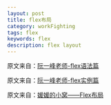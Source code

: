 ```yaml
---
layout: post
title: flex布局
category: workFighting
tags: flex
keywords: flex
description: flex layout
---
```


原文来自：[阮一峰老师-flex语法篇](http://www.ruanyifeng.com/blog/2015/07/flex-grammar.html)

原文来自：[阮一峰老师-flex实例篇](http://www.ruanyifeng.com/blog/2015/07/flex-examples.html)

原文来自：[媛媛的小窝——Flex布局](http://www.zyy1217.com/2016/12/16/felx%E5%B8%83%E5%B1%80/)

